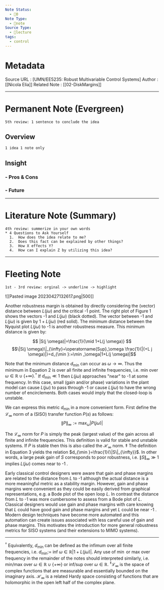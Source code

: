 ```yaml
---
Note Status:
  - 🌱0
Note Type:
  - 📄note
Source Type:
  - 🏫lecture
tags:
  - control
---
```

# Metadata
Source URL       : [UMN/EE5235: Robust Multivariable Control Systems]
Author              : [[Nicola Elia]]
Related Note     : [[02-DiskMargins]]


---

# Permanent Note (Evergreen)
	5th review: 1 sentence to conclude the idea
## Overview
	1 idea 1 note only


## Insight
### - Pros & Cons


### - Future


---

# Literature Note (Summary)
	4th review: summerize in your own words
	* 4 Questions to Ask Yourself
	  1.  How does the idea relate to me?
	  2.  Does this fact can be explained by other things?
	  3.  How X effects Y?
	  4.  How can I explain Z by utilizing this idea?


---

# Fleeting Note 
	1st - 3rd review: orginal -> underline -> highlight

![[Pasted image 20230427132617.png|500]]

Another robustness margin is obtained by directly considering the (vector) distance between $L(j \omega)$ and the critical -1 point. The right plot of Figure 1 shows the vectors -1 and $L(j \omega)$ (black dotted). The vector between -1 and $L(j \omega)$ is given by $1+L(j \omega)$ (red solid). The minimum distance between the Nyquist plot $L(j \omega)$ to -1 is another robustness measure. This minimum distance is given by:

$$
|S(j \omega)|=\frac{1}{\mid 1+L(j \omega)}
$$
$$\|S(j \omega)\|_{\infty}=\operatorname{Sup}_\omega \frac{1}{|(+L j \omega)|}=d_{\min }:=\min _\omega|1+L(j \omega)|$$

Note that the minimum distance $d_{\min }$ can occur as $\omega \rightarrow \infty$. Thus the minimum in Equation 2 is over all finite and infinite frequencies, i.e. min over $\omega \in \mathbb{R} \cup\{+\infty\} .^{\dagger}$ If $d_{\min } \ll 1$ then $L(j \omega)$ approaches "near" to -1 at some frequency. In this case, small (gain and/or phase) variations in the plant model can cause $L(j \omega)$ to pass through -1 or cause $L(j \omega)$ to have the wrong number of encirclements. Both cases would imply that the closed-loop is unstable.

We can express this metric $d_{\min }$ in a more convenient form. First define the $\mathcal{L}_{\infty}$ norm of a (SISO) transfer function $P(s)$ as follows:
$$
\|P\|_{\infty}:=\max _\omega|P(j \omega)|
$$

The $\mathcal{L}_{\infty}$ norm for $P$ is simply the peak (largest value) of the gain across all finite and infinite frequencies. This definition is valid for stable and unstable systems. If $P$ is stable then this is also called the $\mathcal{H}_{\infty}$ norm. $\ddagger$ The definition in Equation 3 yields the relation $d_{\min }=\frac{1}{\|S\|_{\infty}}$. In other words, a large peak gain of $S$ corresponds to poor robustness, i.e. $\|S\|_{\infty} \gg 1$ implies $L(j \omega)$ comes near to -1 .

Early classical control designers were aware that gain and phase margins are related to the distance from $L$ to -1 although the actual distance is a more meaningful metric as a stability margin. However, gain and phase margins were convenient as they could be easily derived from graphical representations, e.g. a Bode plot of the open loop $L$. In contrast the distance from $L$ to -1 was more cumbersome to assess from a Bode plot of $L$. Classical designers would use gain and phase margins with care knowing that $L$ could have good gain and phase margins and yet $L$ could be near -1 . Modern design techniques have become more automated and this automation can create issues associated with less careful use of gain and phase margins. This motivates the introduction for more general robustness metrics for SISO systems (and their extensions to MIMO systems).

---
${ }^{\dagger}$ Equivalently, $d_{\min }$ can be defined as the infimum over all finite frequencies, i.e. $d_{\min }:=$ inf $\omega \in \mathbb{R}|1+L(j \omega)|$. Any use of $\min$ or max over frequency in the remainder of the notes should interpreted similarly, i.e. $\mathrm{min} / \mathrm{max}$ over $\omega \in \mathbb{R} \cup\{+\infty\}$ or inf/sup over $\omega \in \mathbb{R}$.
${ }^{\ddagger} \mathcal{L}_{\infty}$ is the space of complex functions that are measurable and essentially bounded on the imaginary axis. $\mathcal{H}_{\infty}$ is a related Hardy space consisting of functions that are holomorphic in the open left half of the complex plane.
